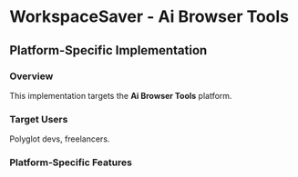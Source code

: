 # WorkspaceSaver - Ai Browser Tools

## Platform-Specific Implementation

### Overview
This implementation targets the **Ai Browser Tools** platform.

### Target Users
Polyglot devs, freelancers.

### Platform-Specific Features
